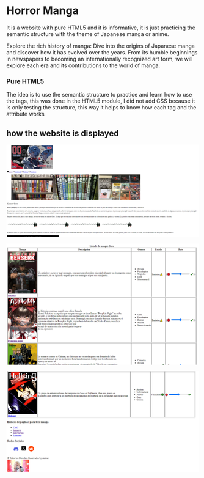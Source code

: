 # Horror Manga 

It is a website with pure HTML5 and it is informative, it is just practicing the semantic structure with the theme of Japanese manga or anime.

Explore the rich history of manga: Dive into the origins of Japanese manga and discover how it has evolved over the years. 
From its humble beginnings in newspapers to becoming an internationally recognized art form, we will explore each era and its contributions to the world of manga.

### Pure HTML5

The idea is to use the semantic structure to practice and learn how to use the tags, this was done in the HTML5 module, I did not add CSS because it is only testing the structure, this way it helps to know how each tag and the attribute works

## how the website is displayed

![github-image](/imagenes/sitioWeb-manga.PNG)

![github-image](/imagenes/sitioWeb-manga2.PNG)

![github-image](/imagenes/sitioWeb-manga3.PNG)

